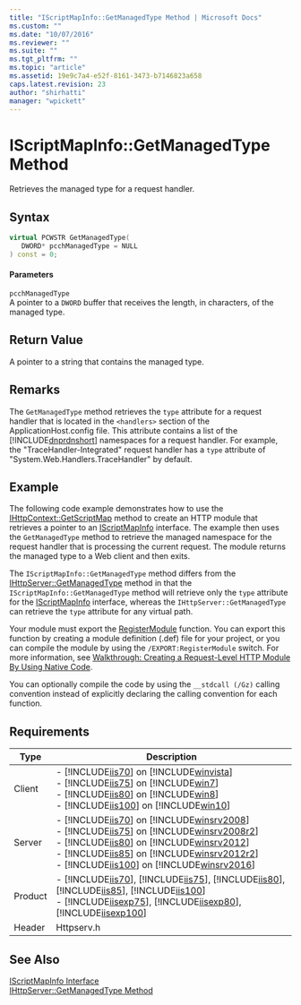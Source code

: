 ```yaml
---
title: "IScriptMapInfo::GetManagedType Method | Microsoft Docs"
ms.custom: ""
ms.date: "10/07/2016"
ms.reviewer: ""
ms.suite: ""
ms.tgt_pltfrm: ""
ms.topic: "article"
ms.assetid: 19e9c7a4-e52f-8161-3473-b7146823a658
caps.latest.revision: 23
author: "shirhatti"
manager: "wpickett"
---
```

# IScriptMapInfo::GetManagedType Method
Retrieves the managed type for a request handler.  
  
## Syntax  
  
```cpp  
virtual PCWSTR GetManagedType(  
   DWORD* pcchManagedType = NULL  
) const = 0;  
```  
  
#### Parameters  
 `pcchManagedType`  
 A pointer to a `DWORD` buffer that receives the length, in characters, of the managed type.  
  
## Return Value  
 A pointer to a string that contains the managed type.  
  
## Remarks  
 The `GetManagedType` method retrieves the `type` attribute for a request handler that is located in the `<handlers>` section of the ApplicationHost.config file. This attribute contains a list of the [!INCLUDE[dnprdnshort](../../../wmi-provider/includes/dnprdnshort-md.md)] namespaces for a request handler. For example, the "TraceHandler-Integrated" request handler has a `type` attribute of "System.Web.Handlers.TraceHandler" by default.  
  
## Example  
 The following code example demonstrates how to use the [IHttpContext::GetScriptMap](../../../webdevelopment-reference\native-code-api\webdev-native-api-reference/ihttpcontext-getscriptmap-method.md) method to create an HTTP module that retrieves a pointer to an [IScriptMapInfo](../../../webdevelopment-reference\native-code-api\webdev-native-api-reference/iscriptmapinfo-interface.md) interface. The example then uses the `GetManagedType` method to retrieve the managed namespace for the request handler that is processing the current request. The module returns the managed type to a Web client and then exits.  
  
 The `IScriptMapInfo::GetManagedType` method differs from the [IHttpServer::GetManagedType](../../../webdevelopment-reference\native-code-api\webdev-native-api-reference/ihttpserver-getmanagedtype-method.md) method in that the `IScriptMapInfo::GetManagedType` method will retrieve only the `type` attribute for the [IScriptMapInfo](../../../webdevelopment-reference\native-code-api\webdev-native-api-reference/iscriptmapinfo-interface.md) interface, whereas the `IHttpServer::GetManagedType` can retrieve the `type` attribute for any virtual path.  
  
<!-- TODO: review snippet reference  [!CODE [IScriptMapInfoGetManagedType#1](IScriptMapInfoGetManagedType#1)]  -->  
  
 Your module must export the [RegisterModule](../../../webdevelopment-reference\native-code-api\webdev-native-api-reference/pfn-registermodule-function.md) function. You can export this function by creating a module definition (.def) file for your project, or you can compile the module by using the `/EXPORT:RegisterModule` switch. For more information, see [Walkthrough: Creating a Request-Level HTTP Module By Using Native Code](../../../webdevelopment-reference\native-code-development-overview\native-code-dev-overview/walkthrough-creating-a-request-level-http-module-by-using-native-code.md).  
  
 You can optionally compile the code by using the `__stdcall (/Gz)` calling convention instead of explicitly declaring the calling convention for each function.  
  
## Requirements  
  
|Type|Description|  
|----------|-----------------|  
|Client|-   [!INCLUDE[iis70](../../../wmi-provider/includes/iis70-md.md)] on [!INCLUDE[winvista](../../../wmi-provider/includes/winvista-md.md)]<br />-   [!INCLUDE[iis75](../../../wmi-provider/includes/iis75-md.md)] on [!INCLUDE[win7](../../../wmi-provider/includes/win7-md.md)]<br />-   [!INCLUDE[iis80](../../../wmi-provider/includes/iis80-md.md)] on [!INCLUDE[win8](../../../wmi-provider/includes/win8-md.md)]<br />-   [!INCLUDE[iis100](../../../wmi-provider/includes/iis100-md.md)] on [!INCLUDE[win10](../../../wmi-provider/includes/win10-md.md)]|  
|Server|-   [!INCLUDE[iis70](../../../wmi-provider/includes/iis70-md.md)] on [!INCLUDE[winsrv2008](../../../wmi-provider/includes/winsrv2008-md.md)]<br />-   [!INCLUDE[iis75](../../../wmi-provider/includes/iis75-md.md)] on [!INCLUDE[winsrv2008r2](../../../wmi-provider/includes/winsrv2008r2-md.md)]<br />-   [!INCLUDE[iis80](../../../wmi-provider/includes/iis80-md.md)] on [!INCLUDE[winsrv2012](../../../wmi-provider/includes/winsrv2012-md.md)]<br />-   [!INCLUDE[iis85](../../../wmi-provider/includes/iis85-md.md)] on [!INCLUDE[winsrv2012r2](../../../wmi-provider/includes/winsrv2012r2-md.md)]<br />-   [!INCLUDE[iis100](../../../wmi-provider/includes/iis100-md.md)] on [!INCLUDE[winsrv2016](../../../wmi-provider/includes/winsrv2016-md.md)]|  
|Product|-   [!INCLUDE[iis70](../../../wmi-provider/includes/iis70-md.md)], [!INCLUDE[iis75](../../../wmi-provider/includes/iis75-md.md)], [!INCLUDE[iis80](../../../wmi-provider/includes/iis80-md.md)], [!INCLUDE[iis85](../../../wmi-provider/includes/iis85-md.md)], [!INCLUDE[iis100](../../../wmi-provider/includes/iis100-md.md)]<br />-   [!INCLUDE[iisexp75](../../../webdevelopment-reference\native-code-api\webdev-native-api-reference/includes/iisexp75-md.md)], [!INCLUDE[iisexp80](../../../webdevelopment-reference\native-code-api\webdev-native-api-reference/includes/iisexp80-md.md)], [!INCLUDE[iisexp100](../../../webdevelopment-reference\native-code-api\webdev-native-api-reference/includes/iisexp100-md.md)]|  
|Header|Httpserv.h|  
  
## See Also  
 [IScriptMapInfo Interface](../../../webdevelopment-reference\native-code-api\webdev-native-api-reference/iscriptmapinfo-interface.md)   
 [IHttpServer::GetManagedType Method](../../../webdevelopment-reference\native-code-api\webdev-native-api-reference/ihttpserver-getmanagedtype-method.md)